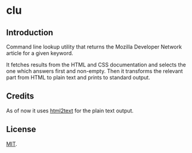 # clu

## Introduction

Command line lookup utility that returns the Mozilla Developer Network article for a given keyword.

It fetches results from the HTML and CSS documentation and selects the one which answers first and non-empty. Then it transforms the relevant part from HTML to plain text and prints to standard output.

## Credits

As of now it uses [html2text](https://github.com/jaytaylor/html2text) for the plain text output.

## License

[MIT](LICENSE.txt).